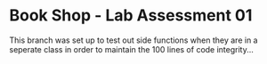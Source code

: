 # Book Shop - Lab Assessment 01

This branch was set up to test out side functions when they are in a seperate class in order to maintain the 100 lines of code integrity...
